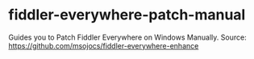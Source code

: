 # fiddler-everywhere-patch-manual
Guides you to Patch Fiddler Everywhere on Windows Manually. Source: https://github.com/msojocs/fiddler-everywhere-enhance
